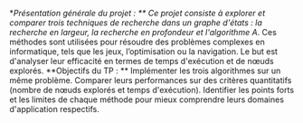 **Présentation générale du projet : **
Ce projet consiste à explorer et comparer trois techniques de recherche dans un graphe d'états : la recherche en largeur, la recherche en profondeur et l'algorithme A*. Ces méthodes sont utilisées pour résoudre des problèmes complexes en informatique, tels que les jeux, l’optimisation ou la navigation. Le but est d'analyser leur efficacité en termes de temps d'exécution et de nœuds explorés.
**Objectifs du TP : **
Implémenter les trois algorithmes sur un même problème.
Comparer leurs performances sur des critères quantitatifs (nombre de nœuds explorés et temps d'exécution).
Identifier les points forts et les limites de chaque méthode pour mieux comprendre leurs domaines d'application respectifs.
